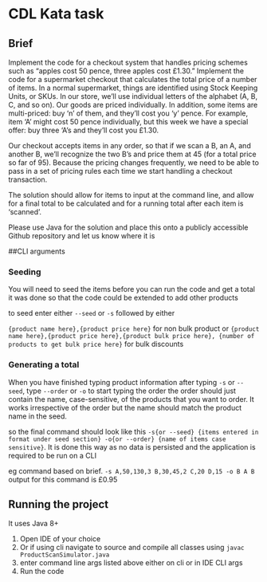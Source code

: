 # CDL Kata task

## Brief

Implement the code for a checkout system that handles pricing schemes such as “apples cost 50 pence, three apples cost £1.30.”
Implement the code for a supermarket checkout that calculates the total price of a number of items. In a normal supermarket, things are identified using Stock Keeping Units, or SKUs. In our store, we’ll use individual letters of the alphabet (A, B, C, and so on). Our goods are priced individually. In addition, some items are multi-priced: buy ‘n’ of them, and they’ll cost you ‘y’ pence. For example, item ‘A’ might cost 50 pence individually, but this week we have a special offer: buy three ‘A’s and they’ll cost you £1.30.

Our checkout accepts items in any order, so that if we scan a B, an A, and another B, we’ll recognize the two B’s and price them at 45 (for a total price so far of 95). Because the pricing changes frequently, we need to be able to pass in a set of pricing rules each time we start handling a checkout transaction.

The solution should allow for items to input at the command line, and allow for a final total to be calculated and for a running total after each item is ‘scanned’.

Please use Java for the solution and place this onto a publicly accessible Github repository and let us know where it is

##CLI arguments

### Seeding

You will need to seed the items before you can run the code and get a total
it was done so that the code could be extended to add other products

to seed enter either `--seed` or `-s` followed by either

`{product name here},{product price here}` for non bulk product or
`{product name here},{product price here},{product bulk price here}, {number of products to get bulk price here}` for bulk discounts

### Generating a total

When you have finished typing product information after typing `-s` or `--seed`,  type `--order` or `-o` to start typing the order
the order should just contain the name, case-sensitive, of the products that you want to order. It works irrespective of
the order but the name should match the product name in the seed.

so the final command should look like this `-s{or --seed} {items entered in format under seed section} -o{or --order} {name of items case sensitive}`. It is done this way as no data is persisted and the application is required to be run on a CLI

eg command based on brief. `-s A,50,130,3 B,30,45,2 C,20 D,15 -o B A B` output for this command is £0.95

## Running the project

It uses Java 8+

1. Open IDE of your choice
2. Or if using cli navigate to source and compile all classes using `javac ProductScanSimulator.java`
3. enter command line args listed above either on cli or in IDE CLI args
4. Run the code



